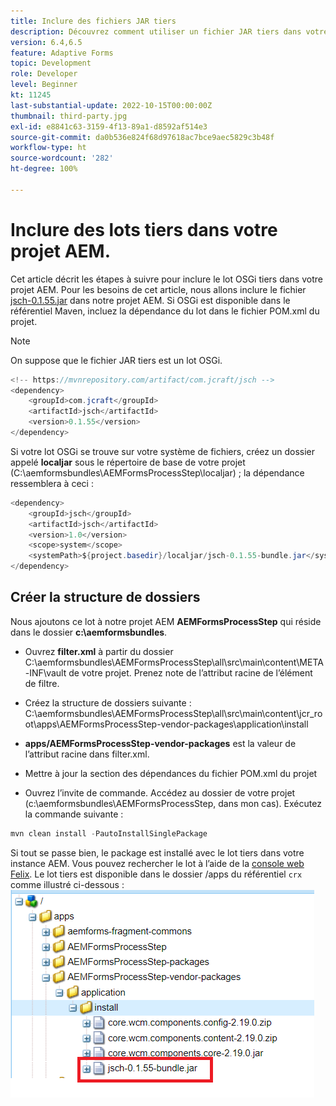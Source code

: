 ```yaml
---
title: Inclure des fichiers JAR tiers
description: Découvrez comment utiliser un fichier JAR tiers dans votre projet AEM.
version: 6.4,6.5
feature: Adaptive Forms
topic: Development
role: Developer
level: Beginner
kt: 11245
last-substantial-update: 2022-10-15T00:00:00Z
thumbnail: third-party.jpg
exl-id: e8841c63-3159-4f13-89a1-d8592af514e3
source-git-commit: da0b536e824f68d97618ac7bce9aec5829c3b48f
workflow-type: ht
source-wordcount: '282'
ht-degree: 100%

---
```


# Inclure des lots tiers dans votre projet AEM.

Cet article décrit les étapes à suivre pour inclure le lot OSGi tiers dans votre projet AEM. Pour les besoins de cet article, nous allons inclure le fichier [jsch-0.1.55.jar](https://repo1.maven.org/maven2/com/jcraft/jsch/0.1.55/jsch-0.1.55.jar) dans notre projet AEM.  Si OSGi est disponible dans le référentiel Maven, incluez la dépendance du lot dans le fichier POM.xml du projet.

>[!NOTE]
> On suppose que le fichier JAR tiers est un lot OSGi.

```java
<!-- https://mvnrepository.com/artifact/com.jcraft/jsch -->
<dependency>
    <groupId>com.jcraft</groupId>
    <artifactId>jsch</artifactId>
    <version>0.1.55</version>
</dependency>
```

Si votre lot OSGi se trouve sur votre système de fichiers, créez un dossier appelé **localjar** sous le répertoire de base de votre projet (C:\aemformsbundles\AEMFormsProcessStep\localjar) ; la dépendance ressemblera à ceci :

```java
<dependency>
    <groupId>jsch</groupId>
    <artifactId>jsch</artifactId>
    <version>1.0</version>
    <scope>system</scope>
    <systemPath>${project.basedir}/localjar/jsch-0.1.55-bundle.jar</systemPath>
</dependency>
```

## Créer la structure de dossiers

Nous ajoutons ce lot à notre projet AEM **AEMFormsProcessStep** qui réside dans le dossier **c:\aemformsbundles**.

* Ouvrez **filter.xml** à partir du dossier C:\aemformsbundles\AEMFormsProcessStep\all\src\main\content\META-INF\vault de votre projet.
Prenez note de l’attribut racine de l’élément de filtre.

* Créez la structure de dossiers suivante : C:\aemformsbundles\AEMFormsProcessStep\all\src\main\content\jcr_root\apps\AEMFormsProcessStep-vendor-packages\application\install
* **apps/AEMFormsProcessStep-vendor-packages** est la valeur de l’attribut racine dans filter.xml.
* Mettre à jour la section des dépendances du fichier POM.xml du projet
* Ouvrez l’invite de commande. Accédez au dossier de votre projet (c:\aemformsbundles\AEMFormsProcessStep, dans mon cas). Exécutez la commande suivante :

```java
mvn clean install -PautoInstallSinglePackage
```

Si tout se passe bien, le package est installé avec le lot tiers dans votre instance AEM. Vous pouvez rechercher le lot à l’aide de la [console web Felix](http://localhost:4502/system/console/bundles). Le lot tiers est disponible dans le dossier /apps du référentiel `crx` comme illustré ci-dessous :
![third-party](assets/custom-bundle1.png)

